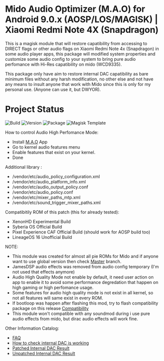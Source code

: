 # Mido Audio Optimizer (M.A.O) for Android 9.0.x (AOSP/LOS/MAGISK) | Xiaomi Redmi Note 4X (Snapdragon)

This is a magisk module that will restore capatibility from accessing to DIRECT flags or other audio flags on Xiaomi Redmi Note 4x (Snapdragon) in some audio player apps, this package will modified system properties and customize some audio config to your system to bring pure audio perfomance with Hi-Res capatibility on mido (WCD9335).

This package only have aim to restore internal DAC capatibility as bare minimum files without any harsh modification, no other else and not have any means to insult anyone that work with Mido since this is only for my personal use. (Anyone can use it, but DWYOR).

# Project Status
![Build](https://img.shields.io/badge/Build%20Status-Updated-green.svg) ![Version](https://img.shields.io/badge/Latest%20Version-0.9.5-blue.svg)
![Package](https://img.shields.io/badge/Package-Magisk-blue.svg) ![Magisk Template](https://img.shields.io/badge/Magisk%20Template-v19.0-blue.svg) 

How to control Audio High Perfomance Mode:
- Install [M.A.O](https://github.com/Nicklas373/M.A.O) App
- Go to kernel audio features menu
- Enable features that exist on your kernel.
- Done

Additional library :
- /vendor/etc/audio_policy_configuration.xml
- /vendor/etc/audio_platform_info.xml
- /vendor/etc/audio_output_policy.conf
- /vendor/etc/audio_policy.conf
- /vendor/etc/mixer_paths_mtp.xml
- /vendor/etc/sound_trigger_mixer_paths.xml

Compatibitily ROM of this patch (this for already tested):
- XenonHD Experimental Build
- Syberia OS Official Build
- Pixel Experience CAF Official Build (should work for AOSP build too)
- LineageOS 16 Unofficial Build

NOTE: 
- This module was created for almost all pie ROMs for Mido and if anyone want to use global version then check [Master](https://github.com/Nicklas373/Internal_DAC_Fixer/tree/master) branch. 
- JamesDSP audio effects was removed from audio config temporary (I'm not used that effects anymore)
- Audio High Quality Mode not enable by default, it need user action on app to enable it to avoid some performance degredation that happen on high gaming or high perfomance usage.
- Some features for audio high quality mode is not exist in all kernel, so not all features will same exist in every ROM.
- If bootloop was happen after flashing this mod, try to flash compatibility package on this release [Compatibility](https://github.com/Nicklas373/M.A.O-MAGISK-/releases/tag/1.0-C)
- This module won't compatible with any soundmod during i use pure audio effects from mido, but dirac audio effects will work fine.

Other Information Catalog:
- [FAQ](https://github.com/Nicklas373/Internal_DAC_Fixer/blob/master/docs/FAQ.md)
- [How to check internal DAC is working](https://github.com/Nicklas373/Internal_DAC_Fixer/blob/master/docs/Neutron.md)
- [Patched Internal DAC Result](https://github.com/Nicklas373/Internal_DAC_Fixer/blob/master/docs/Patched.md)
- [Unpatched Internal DAC Result](https://github.com/Nicklas373/Internal_DAC_Fixer/blob/master/docs/Unpatched.md)
